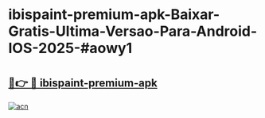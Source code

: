 # ibispaint-premium-apk-Baixar-Gratis-Ultima-Versao-Para-Android-IOS-2025-#aowy1

# <h2><a href="https://ainizakaria.my?title=ibispaint-premium-apk&ref=24M">🔗👉 🔴 ibispaint-premium-apk</a></h2>

[![acn](https://github.com/user-attachments/assets/0f9c940e-d8b0-45ae-aac7-cd30a18b3e1c)](https://ainizakaria.my?title=ibispaint-premium-apk&ref=24M)

